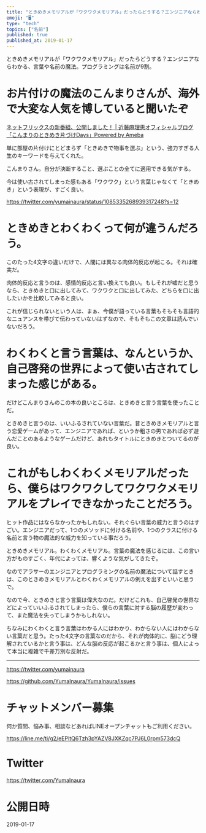```yaml
---
title: "ときめきメモリアルが「ワクワクメモリアル」だったらどうする？エンジニアならわかる、言葉や名前の魔法。プログラミングは名前が9割。"
emoji: "🖥"
type: "tech"
topics: ["名前"]
published: true
published_at: 2019-01-17
---
```


ときめきメモリアルが「ワクワクメモリアル」だったらどうする？エンジニアならわかる、言葉や名前の魔法。プログラミングは名前が9割。

# お片付けの魔法のこんまりさんが、海外で大変な人気を博していると聞いたぞ

[ネットフリックスの新番組、公開しました！ | 近藤麻理恵オフィシャルブログ「こんまりのときめき片づけDays」Powered by Ameba](https://ameblo.jp/konmari/entry-12430345873.html)

単に部屋の片付けにとどまらず「ときめきで物事を選ぶ」という、強力すぎる人生のキーワードを与えてくれた。

こんまりさん。自分が決断すること、選ぶことの全てに適用できる気がする。

今は使い古されてしまった感もある「ワクワク」という言葉じゃなくて「ときめき」という表現が、すごく良い。

https://twitter.com/yumainaura/status/1085335268939317248?s=12

# ときめきとわくわくって何が違うんだろう。

このたった4文字の違いだけで、人間には異なる肉体的反応が起こる。それは確実だ。

肉体的反応と言うのは、感情的反応と言い換えても良い。もしそれが嘘だと思うなら、ときめきと口に出してみて、ワクワクと口に出してみた、どちらを口に出したいかを比較してみると良い。

これが信じられないという人は、まぁ、今僕が語っている言葉もそもそも言語的なニュアンスを帯びて伝わっていないはずなので、そもそもこの文章は読んでいないだろう。

# わくわくと言う言葉は、なんというか、自己啓発の世界によって使い古されてしまった感じがある。

だけどこんまりさんのこの本の良いところは、ときめきと言う言葉を使ったことだ。

ときめきと言うのは、いいふるされていない言葉だ。昔ときめきメモリアルと言う恋愛ゲームがあって、エンジニアであれば、というか粗さの男であれば必ず遊んだことのあるようなゲームだけど、あれもタイトルにときめきとついてるのが良い。

# これがもしわくわくメモリアルだったら、僕らはワクワクしてワクワクメモリアルをプレイできなかったことだろう。

ヒット作品にはならなかったかもしれない。それぐらい言葉の威力と言うのはすごい。エンジニアだって、1つのメソッドに付ける名前や、1つのクラスに付ける名前と言う物の魔法的な威力を知っている事だろう。

ときめきメモリアル。わくわくメモリアル。言葉の魔法を感じるには、この言い方がものすごく、年代によっては、響くような気がしてきたぞ。

なのでアラサーのエンジニアとプログラミングの名前の魔法について話すときは、このときめきメモリアルとわくわくメモリアルの例えを出すといいと思うで。

なので今、ときめきと言う言葉は偉大なのだ。だけどこれも、自己啓発の世界などによっていいふるされてしまったら、僕らの言葉に対する脳の履歴が変わって、また魔法を失ってしまうかもしれない。

ちなみにわくわくと言う言葉はわかる人にはわかり、わからない人にはわからない言葉だと思う。たった4文字の言葉なのだから、それが肉体的に、脳にどう理解されているかと言う事は、どんな脳の反応が起こるかと言う事は、個人によって本当に複雑で千差万別な反射だ。

---

https://twitter.com/yumainaura

https://github.com/YumaInaura/YumaInaura/issues











<!-- Update From Qiita API -->

# チャットメンバー募集


何か質問、悩み事、相談などあればLINEオープンチャットもご利用ください。

https://line.me/ti/g2/eEPltQ6Tzh3pYAZV8JXKZqc7PJ6L0rpm573dcQ





# Twitter


https://twitter.com/YumaInaura


<!-- Update From Qiita API -->



# 公開日時

2019-01-17
